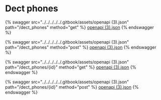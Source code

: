 # Dect phones

{% swagger src="../../../../../.gitbook/assets/openapi (3).json" path="/dect_phones" method="get" %}
[openapi (3).json](<../../../../../.gitbook/assets/openapi (3).json>)
{% endswagger %}

{% swagger src="../../../../../.gitbook/assets/openapi (3).json" path="/dect_phones" method="post" %}
[openapi (3).json](<../../../../../.gitbook/assets/openapi (3).json>)
{% endswagger %}

{% swagger src="../../../../../.gitbook/assets/openapi (3).json" path="/dect_phones/{id}" method="get" %}
[openapi (3).json](<../../../../../.gitbook/assets/openapi (3).json>)
{% endswagger %}

{% swagger src="../../../../../.gitbook/assets/openapi (3).json" path="/dect_phones/{id}" method="post" %}
[openapi (3).json](<../../../../../.gitbook/assets/openapi (3).json>)
{% endswagger %}
